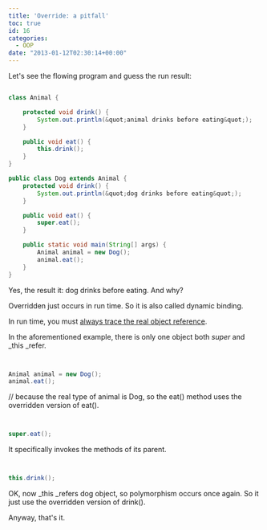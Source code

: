 ```yaml
---
title: 'Override: a pitfall'
toc: true
id: 16
categories:
  - OOP
date: "2013-01-12T02:30:14+00:00"
---
```


Let's see the flowing program and guess the run result:



```java

class Animal {

    protected void drink() {
        System.out.println(&quot;animal drinks before eating&quot;);
    }

    public void eat() {
        this.drink();
    }
}

public class Dog extends Animal {
    protected void drink() {
        System.out.println(&quot;dog drinks before eating&quot;);
    }

    public void eat() {
        super.eat();
    }

    public static void main(String[] args) {
        Animal animal = new Dog();
        animal.eat();
    }
}
```


Yes, the result it: dog drinks before eating. And why?

Overridden just occurs in run time. So it is also called dynamic binding.

In run time, you must <span style="text-decoration: underline;">always trace the real object reference</span>.

In the aforementioned example, there is only one object both _super_ and _this _refer.



```java


Animal animal = new Dog();
animal.eat();

```


// because the real type of animal is Dog, so the eat() method uses the overridden version of eat().



```java


super.eat();

```


It specifically invokes the methods of its parent.



```java


this.drink();

```


OK, now _this _refers dog object, so polymorphism occurs once again. So it just use the overridden version of drink().

Anyway, that's it.

